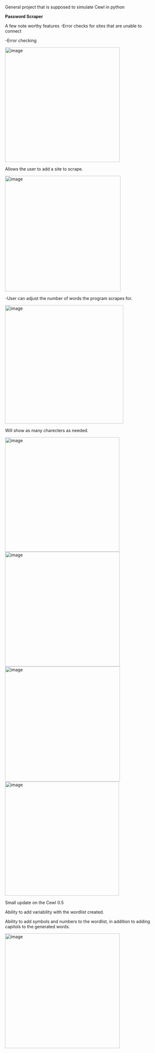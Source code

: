 General project that is supposed to simulate Cewl in python

**Password Scraper**

A few note worthy features
-Error checks for sites that are unable to connect

-Error checking 


<img width="377" alt="image" src="https://github.com/user-attachments/assets/ed043d01-6a79-4da7-922e-4e396ad246ac">


Allows the user to add a site to scrape.

<img width="380" alt="image" src="https://github.com/user-attachments/assets/597f549f-a11d-4caf-90c3-422f462996e6">


-User can adjust the number of words the program scrapes for.

<img width="389" alt="image" src="https://github.com/user-attachments/assets/ba87aef5-837d-4ce8-89f5-1427456d862f">



Will show as many charecters as needed. 

<img width="376" alt="image" src="https://github.com/user-attachments/assets/d54ddbce-95e2-4e72-be01-6c2887733785">



<img width="377" alt="image" src="https://github.com/user-attachments/assets/050113c8-0555-4c97-a0d4-ea76d8ca5305">



<img width="378" alt="image" src="https://github.com/user-attachments/assets/eeea2817-2b29-4279-9809-07304789bd95">


<img width="375" alt="image" src="https://github.com/user-attachments/assets/5dbc89bd-d17b-4c3b-adad-d15aa1de62e3">


Small update on the Cewl 0.5

Ability to add variability with the wordlist created.

Ability to add symbols and numbers to the wordlist, in addition to adding capitols to the generated words. 




<img width="377" alt="image" src="https://github.com/user-attachments/assets/9d1ae180-e00b-42d6-9165-6a0412282b89">



